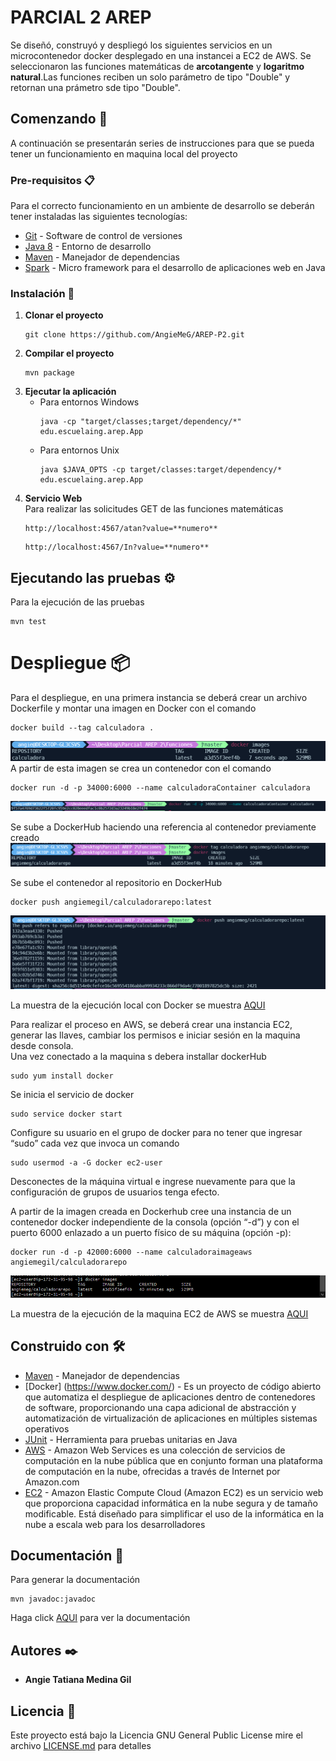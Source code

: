 # PARCIAL 2 AREP
Se diseñó, construyó y despliegó los siguientes servicios en un microcontenedor docker desplegado en una instancei a EC2 de AWS. Se seleccionaron las funciones matemáticas de **arcotangente** y **logaritmo natural**.Las funciones reciben un solo parámetro de tipo "Double" y retornan una prámetro sde tipo "Double".
## Comenzando 🚀

A continuación se presentarán series de instrucciones para que se pueda tener un funcionamiento en maquina local del proyecto


### Pre-requisitos 📋

Para el correcto funcionamiento en un ambiente de desarrollo se deberán tener instaladas las siguientes tecnologías:  
* [Git](https://git-scm.com/) - Software de control de versiones
* [Java 8](https://www.java.com/es/download/ie_manual.jsp) - Entorno de desarrollo
* [Maven](https://maven.apache.org/) - Manejador de dependencias
* [Spark](https://sparkjava.com/download) - Micro framework para el desarrollo de aplicaciones web en Java

### Instalación 🔧

1. **Clonar el proyecto**
    ```
    git clone https://github.com/AngieMeG/AREP-P2.git
    ```
2. **Compilar el proyecto**
    ```
    mvn package
    ```
3. **Ejecutar la aplicación**  
    * Para entornos Windows
        ```
        java -cp "target/classes;target/dependency/*"  edu.escuelaing.arep.App
        ``` 
    * Para entornos Unix
        ```
        java $JAVA_OPTS -cp target/classes:target/dependency/*  edu.escuelaing.arep.App
        ```
4. **Servicio Web**  
Para realizar las solicitudes GET de las funciones matemáticas
    ```
    http://localhost:4567/atan?value=**numero**
    ```
    ```
    http://localhost:4567/In?value=**numero**
    ```
## Ejecutando las pruebas ⚙️

Para la ejecución de las pruebas
```
mvn test
```


# Despliegue 📦
Para el despliegue, en una primera instancia se deberá crear un archivo Dockerfile y montar una imagen en Docker con el comando
```
docker build --tag calculadora .
```  
![](img/DockerImage.PNG)
A partir de esta imagen se crea un contenedor con el comando  
```
docker run -d -p 34000:6000 --name calculadoraContainer calculadora
```  
![](img/DockerContainer.PNG)

Se sube a DockerHub haciendo una referencia al contenedor previamente creado  
![](img/DockerHub.PNG)

Se sube el contenedor al repositorio en DockerHub
```  
docker push angiemegil/calculadorarepo:latest
```  
![](img/PushDockerHub.PNG)

La muestra de la ejecución local con Docker se muestra [AQUI](https://youtu.be/ObJhpPPVko8)

Para realizar el proceso en AWS, se deberá crear una instancia EC2, generar las llaves, cambiar los permisos e iniciar sesión en la maquina desde consola.  
Una vez conectado a la maquina s debera installar dockerHub
```  
sudo yum install docker
```  
Se inicia el servicio de docker
```  
sudo service docker start
```  
Configure su usuario en el grupo de docker para no tener que ingresar “sudo” cada vez que invoca un comando
```  
sudo usermod -a -G docker ec2-user
```
Desconectes de la máquina virtual e ingrese nuevamente para que la configuración de grupos de usuarios tenga efecto.  

A partir de la imagen creada en Dockerhub cree una instancia de un contenedor docker independiente de la consola (opción “-d”) y con el puerto 6000 enlazado a un puerto físico de su máquina (opción -p):
```
docker run -d -p 42000:6000 --name calculadoraimageaws angiemegil/calculadorarepo
```
![](img/DockerImageAWS.PNG)


La muestra de la ejecución de la maquina EC2 de AWS se muestra [AQUI](https://youtu.be/wQlBuBk_9pw)

## Construido con 🛠️

* [Maven](https://maven.apache.org/) - Manejador de dependencias
* [Docker] (https://www.docker.com/) - Es un proyecto de código abierto que automatiza el despliegue de aplicaciones dentro de contenedores de software, proporcionando una capa adicional de abstracción y automatización de virtualización de aplicaciones en múltiples sistemas operativos
* [JUnit](https://junit.org/junit5/) - Herramienta para pruebas unitarias en Java
* [AWS](https://aws.amazon.com/es/) - Amazon Web Services es una colección de servicios de computación en la nube pública que en conjunto forman una plataforma de computación en la nube, ofrecidas a través de Internet por Amazon.com
* [EC2](https://aws.amazon.com/es/ec2/?ec2-whats-new.sort-by=item.additionalFields.postDateTime&ec2-whats-new.sort-order=desc) - Amazon Elastic Compute Cloud (Amazon EC2) es un servicio web que proporciona capacidad informática en la nube segura y de tamaño modificable. Está diseñado para simplificar el uso de la informática en la nube a escala web para los desarrolladores

## Documentación 📖
Para generar la documentación
```
mvn javadoc:javadoc
```

Haga click [AQUI](./Documentacion/apidocs/index.html) para ver la documentación

## Autores ✒️

* **Angie Tatiana Medina Gil**

## Licencia 📄

Este proyecto está bajo la Licencia GNU General Public License mire el archivo [LICENSE.md](LICENSE.md) para detalles